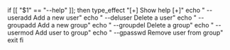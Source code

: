 if [[ "$1" == "--help" ]]; then
  type_effect "[+] Show help [+]"
  echo "  --useradd     Add a new user"
  echo "  --deluser     Delete a user"
  echo "  --groupadd    Add a new group"
  echo "  --groupdel    Delete a group"
  echo "  --usermod     Add user to group"
  echo "  --gpasswd     Remove user from group"
  exit
fi
